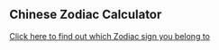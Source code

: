 ## Chinese Zodiac Calculator

[Click here to find out which Zodiac sign you belong to](https://kevin-choo-chinese-zodiac-cz-th4mxc.streamlit.app/)
